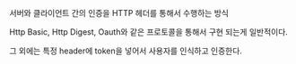 서버와 클라이언트 간의 인증을 HTTP 헤더를 통해서 수행하는 방식

Http Basic, Http Digest, Oauth와 같은 프로토콜을 통해서 구현 되는게 일반적이다.

그 외에는 특정 header에 token을 넣어서 사용자를 인식하고 인증한다.

